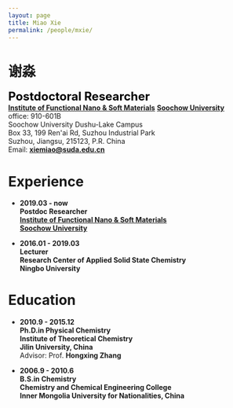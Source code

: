 ```yaml
---
layout: page
title: Miao Xie
permalink: /people/mxie/
---
```


# 谢淼

<span style="color:black;font-size:18pt;font-weight:bold">Postdoctoral Researcher</span>  
[**Institute of Functional Nano & Soft Materials**](http://funsom.suda.edu.cn/funsomen/3c/0c/c3002a277516/page.htm)
[**Soochow University**](http://www.suda.edu.cn/)  
office: 910-601B  
Soochow University Dushu-Lake Campus  
Box 33, 199 Ren'ai Rd, Suzhou Industrial Park  
Suzhou, Jiangsu, 215123, P.R. China  
Email: [**xiemiao@suda.edu.cn**](xiemiao@suda.edu.cn)  

# Experience
- **2019.03 - now**  
**Postdoc Researcher**  
[**Institute of Functional Nano & Soft Materials**](http://funsom.suda.edu.cn/funsomen/3c/0c/c3002a277516/page.htm)  
[**Soochow University**](http://www.suda.edu.cn/)  

- **2016.01 - 2019.03**  
**Lecturer**  
**Research Center of Applied Solid State Chemistry**    
**Ningbo University**

# Education
- **2010.9 - 2015.12**  
**Ph.D.in Physical Chemistry**  
**Institute of Theoretical Chemistry**    
**Jilin University, China**  
Advisor: Prof. **Hongxing Zhang**  

- **2006.9 - 2010.6**  
**B.S.in Chemistry**  
**Chemistry and Chemical Engineering College**  
**Inner Mongolia University for Nationalities, China**  


